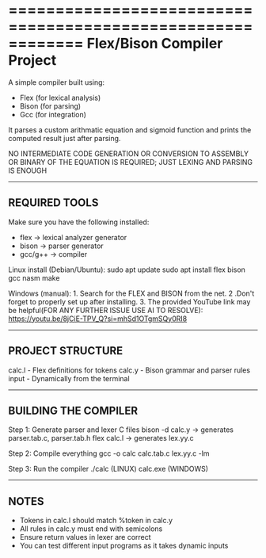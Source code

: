 ============================================================
                Flex/Bison Compiler Project
============================================================

A simple compiler built using:
- Flex (for lexical analysis)
- Bison (for parsing)
- Gcc (for integration)

It parses a custom arithmatic equation and sigmoid function and prints the computed result just after parsing.

NO INTERMEDIATE CODE GENERATION OR CONVERSION TO ASSEMBLY OR BINARY OF THE EQUATION IS REQUIRED; JUST LEXING AND PARSING IS ENOUGH

------------------------------------------------------------
REQUIRED TOOLS
------------------------------------------------------------
Make sure you have the following installed:

- flex         → lexical analyzer generator
- bison        → parser generator
- gcc/g++      → compiler

Linux install (Debian/Ubuntu):
  sudo apt update
  sudo apt install flex bison gcc nasm make

Windows (manual):
    1. Search for the FLEX and BISON from the net.
    2 .Don't forget to properly set up after installing.
    3. The provided YouTube link may be helpful(FOR ANY FURTHER ISSUE USE AI TO RESOLVE): https://youtu.be/8jCiE-TPV_Q?si=mhSd1OTgmSQy0RI8
    
------------------------------------------------------------
PROJECT STRUCTURE
------------------------------------------------------------

calc.l         - Flex definitions for tokens
calc.y        - Bison grammar and parser rules
input           - Dynamically from the terminal

------------------------------------------------------------
BUILDING THE COMPILER
------------------------------------------------------------

Step 1: Generate parser and lexer C files
    bison -d calc.y        → generates parser.tab.c, parser.tab.h
    flex calc.l             → generates lex.yy.c

Step 2: Compile everything
    gcc -o calc calc.tab.c lex.yy.c -lm

Step 3: Run the compiler
    ./calc        (LINUX)
    calc.exe      (WINDOWS)

------------------------------------------------------------
NOTES
------------------------------------------------------------

- Tokens in calc.l should match %token in calc.y
- All rules in calc.y must end with semicolons
- Ensure return values in lexer are correct
- You can test different input programs as it takes dynamic inputs
